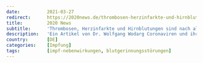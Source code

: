 ```yaml
---
date:          2021-03-27
redirect:      https://2020news.de/thrombosen-herzinfarkte-und-hirnblutungen-sind-nach-allen-impfstoffen-moeglich/
title:         2020 News
subtitle:      'Thrombosen, Herzinfarkte und Hirnblutungen sind nach allen Impfstoffen möglich'
description:   'Ein Artikel von Dr. Wolfgang Wodarg Coronaviren und ihre Spikes kommen bei unkomplizierter Infektion nicht ins Blut. Die Immunbarrieren in den oberen Atemwegen verhindern das bei allen leichten Atemwegsinfektionen nicht nur für Coronaviren*. Bei der Injektion von gentechnischen “Impfstoffen” in den Oberarmmuskel wird das jedoch umgangen. Es gibt dann drei mögliche Risiken der Impfungen, die ähnliche […]'
country:       [DE]
categories:    [Impfung]
tags:          [impf-nebenwirkungen, blutgerinnungsstörungen]
---
```

